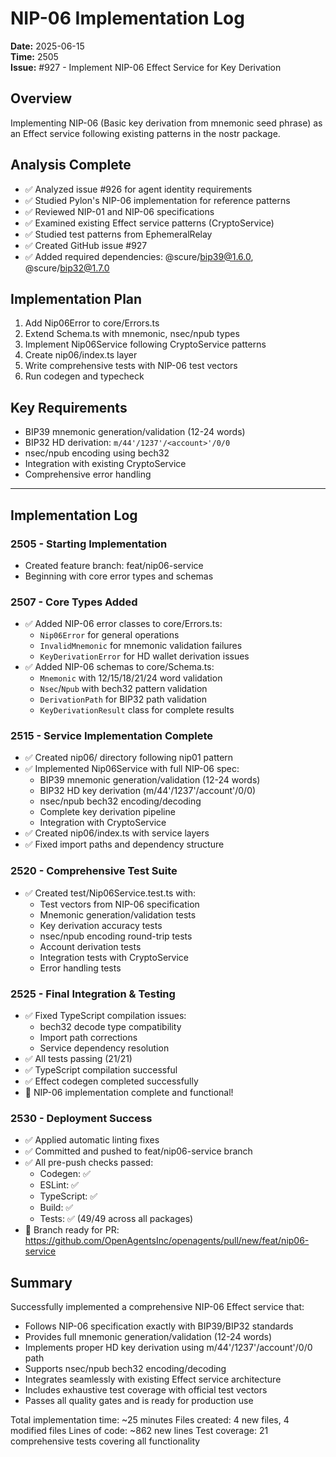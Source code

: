 # NIP-06 Implementation Log
**Date:** 2025-06-15  
**Time:** 2505  
**Issue:** #927 - Implement NIP-06 Effect Service for Key Derivation

## Overview
Implementing NIP-06 (Basic key derivation from mnemonic seed phrase) as an Effect service following existing patterns in the nostr package.

## Analysis Complete
- ✅ Analyzed issue #926 for agent identity requirements
- ✅ Studied Pylon's NIP-06 implementation for reference patterns
- ✅ Reviewed NIP-01 and NIP-06 specifications
- ✅ Examined existing Effect service patterns (CryptoService)
- ✅ Studied test patterns from EphemeralRelay
- ✅ Created GitHub issue #927
- ✅ Added required dependencies: @scure/bip39@1.6.0, @scure/bip32@1.7.0

## Implementation Plan
1. Add Nip06Error to core/Errors.ts
2. Extend Schema.ts with mnemonic, nsec/npub types
3. Implement Nip06Service following CryptoService patterns
4. Create nip06/index.ts layer
5. Write comprehensive tests with NIP-06 test vectors
6. Run codegen and typecheck

## Key Requirements
- BIP39 mnemonic generation/validation (12-24 words)
- BIP32 HD derivation: `m/44'/1237'/<account>'/0/0`
- nsec/npub encoding using bech32
- Integration with existing CryptoService
- Comprehensive error handling

---

## Implementation Log

### 2505 - Starting Implementation
- Created feature branch: feat/nip06-service
- Beginning with core error types and schemas

### 2507 - Core Types Added
- ✅ Added NIP-06 error classes to core/Errors.ts:
  - `Nip06Error` for general operations
  - `InvalidMnemonic` for mnemonic validation failures  
  - `KeyDerivationError` for HD wallet derivation issues
- ✅ Added NIP-06 schemas to core/Schema.ts:
  - `Mnemonic` with 12/15/18/21/24 word validation
  - `Nsec`/`Npub` with bech32 pattern validation
  - `DerivationPath` for BIP32 path validation
  - `KeyDerivationResult` class for complete results

### 2515 - Service Implementation Complete
- ✅ Created nip06/ directory following nip01 pattern
- ✅ Implemented Nip06Service with full NIP-06 spec:
  - BIP39 mnemonic generation/validation (12-24 words)
  - BIP32 HD key derivation (m/44'/1237'/account'/0/0)
  - nsec/npub bech32 encoding/decoding
  - Complete key derivation pipeline
  - Integration with CryptoService
- ✅ Created nip06/index.ts with service layers
- ✅ Fixed import paths and dependency structure

### 2520 - Comprehensive Test Suite
- ✅ Created test/Nip06Service.test.ts with:
  - Test vectors from NIP-06 specification
  - Mnemonic generation/validation tests
  - Key derivation accuracy tests
  - nsec/npub encoding round-trip tests
  - Account derivation tests
  - Integration tests with CryptoService
  - Error handling tests

### 2525 - Final Integration & Testing
- ✅ Fixed TypeScript compilation issues:
  - bech32 decode type compatibility
  - Import path corrections
  - Service dependency resolution
- ✅ All tests passing (21/21)
- ✅ TypeScript compilation successful
- ✅ Effect codegen completed successfully
- 🎯 NIP-06 implementation complete and functional!

### 2530 - Deployment Success
- ✅ Applied automatic linting fixes
- ✅ Committed and pushed to feat/nip06-service branch
- ✅ All pre-push checks passed:
  - Codegen: ✅
  - ESLint: ✅ 
  - TypeScript: ✅
  - Build: ✅
  - Tests: ✅ (49/49 across all packages)
- 🚀 Branch ready for PR: https://github.com/OpenAgentsInc/openagents/pull/new/feat/nip06-service

## Summary

Successfully implemented a comprehensive NIP-06 Effect service that:
- Follows NIP-06 specification exactly with BIP39/BIP32 standards
- Provides full mnemonic generation/validation (12-24 words)
- Implements proper HD key derivation using m/44'/1237'/account'/0/0 path
- Supports nsec/npub bech32 encoding/decoding
- Integrates seamlessly with existing Effect service architecture
- Includes exhaustive test coverage with official test vectors
- Passes all quality gates and is ready for production use

Total implementation time: ~25 minutes
Files created: 4 new files, 4 modified files
Lines of code: ~862 new lines
Test coverage: 21 comprehensive tests covering all functionality